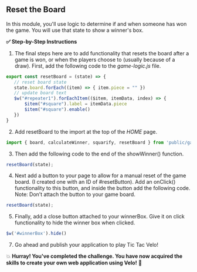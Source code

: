 ## Reset the Board

In this module, you'll use logic to determine if and when someone has won the game. You will use that state to show a winner's box.

**:white_check_mark: Step-by-Step Instructions**

1. The final steps here are to add functionality that resets the board after a game is won, or when the players choose to (usually because of a draw). First, add the following code to the _game-logic.js_ file.
```JavaScript
export const resetBoard = (state) => {
   // reset board state
   state.board.forEach((item) => { item.piece = "" })
   // update board text
   $w("#repeater1").forEachItem(($item, itemData, index) => {
       $item("#square").label = itemData.piece
       $item("#square").enable()
   })
}
```

2. Add resetBoard to the import at the top of the _HOME_ page.
```JavaScript
import { board, calculateWinner, squarify, resetBoard } from 'public/game-logic.js'
```

3. Then add the following code to the end of the showWinner() function.
```JavaScript
resetBoard(state);
```

4. Next add a button to your page to allow for a manual reset of the game board. (I created one with an ID of #resetButton). Add an onClick() functionality to this button, and inside the button add the following code. Note: Don’t attach the button to your game board.
```JavaScript
resetBoard(state);
```

5. Finally, add a close button attached to your winnerBox. Give it on click functionality to hide the winner box when clicked.
```JavaScript
$w('#winnerBox').hide()
```

7. Go ahead and publish your application to play Tic Tac Velo!

:boom: **Hurray! You've completed the challenge. You have now acquired the skills to create your own web application using Velo!** :confetti_ball:
